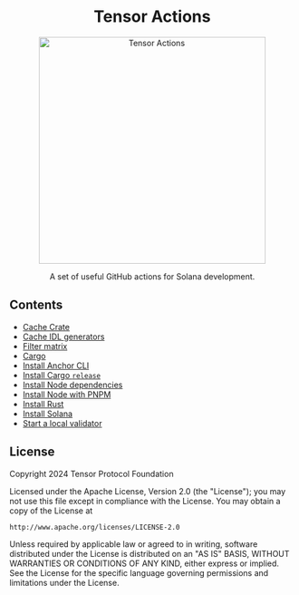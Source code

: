 <h1 align="center">
  Tensor Actions
</h1>
<p align="center">
  <img width="400" alt="Tensor Actions" src="https://github.com/tensor-hq/actions/assets/729235/bce956b0-3aab-4b40-96bd-14e1d4da585d" />
</p>
<p align="center">
  A set of useful GitHub actions for Solana development.
</p>

## Contents

- [Cache Crate](./buildjet-cache-crate)
- [Cache IDL generators](./buildjet-cache-idl-generators)
- [Filter matrix](./filter-matrix)
- [Cargo](./cargo)
- [Install Anchor CLI](./install-anchor-cli)
- [Install Cargo `release`](./install-cargo-release)
- [Install Node dependencies](./install-node-dependencies)
- [Install Node with PNPM](./install-node-with-pnpm)
- [Install Rust](./install-rust)
- [Install Solana](./install-solana)
- [Start a local validator](./start-validator)

## License

Copyright 2024 Tensor Protocol Foundation

Licensed under the Apache License, Version 2.0 (the "License");
you may not use this file except in compliance with the License.
You may obtain a copy of the License at

    http://www.apache.org/licenses/LICENSE-2.0

Unless required by applicable law or agreed to in writing, software
distributed under the License is distributed on an "AS IS" BASIS,
WITHOUT WARRANTIES OR CONDITIONS OF ANY KIND, either express or implied.
See the License for the specific language governing permissions and
limitations under the License.
